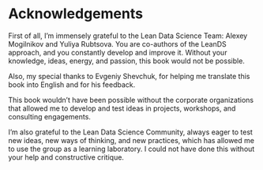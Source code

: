 # Acknowledgements

First of all, I’m immensely grateful to the Lean Data Science Team: Alexey Mogilnikov and Yuliya Rubtsova. You are co-authors of the LeanDS approach, and you constantly develop and improve it. Without your knowledge, ideas, energy, and passion, this book would not be possible.

Also, my special thanks to Evgeniy Shevchuk, for helping me translate this book into English and for his feedback.

This book wouldn’t have been possible without the corporate organizations that allowed me to develop and test ideas in projects, workshops, and consulting engagements.

I’m also grateful to the Lean Data Science Community, always eager to test new ideas, new ways of thinking, and new practices, which has allowed me to use the group as a learning laboratory. I could not have done this without your help and constructive critique.
